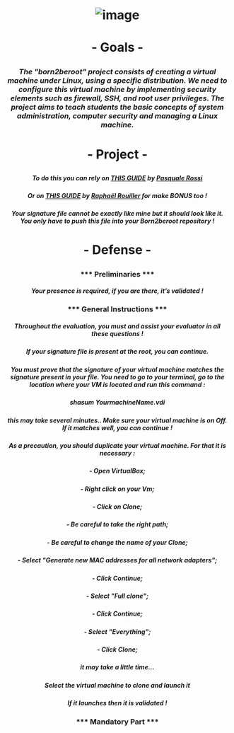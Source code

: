 # <p align="center"> ![image](https://github.com/ChrstphrChevalier/42Lausanne/assets/146819291/46094f41-2de6-452c-9984-ae60a0b4982d) </p>

# <p align="center"> - Goals - </p>

### <p align="center"> *The "born2beroot" project consists of creating a virtual machine under Linux, using a specific distribution. We need to configure this virtual machine by implementing security elements such as firewall, SSH, and root user privileges. The project aims to teach students the basic concepts of system administration, computer security and managing a Linux machine.* </p>

# <p align="center"> - Project - </p>

##### <p align="center"> *To do this you can rely on* [THIS GUIDE](https://github.com/pasqualerossi/Born2BeRoot-Guide) *by* [Pasquale Rossi](https://github.com/pasqualerossi/) </p>

##### <p align="center"> *Or on* [THIS GUIDE](https://github.com/rphlr/42-born2beroot) *by* [Raphaël Rouiller](https://github.com/rphlr) *for make* **BONUS** *too* ! </p>

##### <p align="center"> *Your signature file cannot be exactly like mine but it should look like it. You only have to push this file into your Born2beroot repository !* </p>

# <p align="center"> - Defense - </p>

### <p align="center"> *** Preliminaries *** </p>

##### <p align="center"> *Your presence is required, if you are there, it’s validated !* </p>

### <p align="center"> *** General Instructions *** </p>

##### <p align="center"> *Throughout the evaluation, you must and assist your evaluator in all these questions !* </p>

##### <p align="center"> *If your signature file is present at the root, you can continue.* </p>

##### <p align="center"> *You must prove that the signature of your virtual machine matches the signature present in your file. You need to go to your terminal, go to the location where your VM is located and run this command :* </p>

##### <p align="center"> **shasum *YourmachineName*.vdi** </p>

##### <p align="center"> *this may take several minutes.. Make sure your virtual machine is on Off. If it matches well, you can continue !* </p>

##### <p align="center"> *As a precaution, you should duplicate your virtual machine. For that it is necessary :* </p>

##### <p align="center"> - Open VirtualBox; </p>
##### <p align="center"> - Right click on your Vm; </p>
##### <p align="center"> - Click on Clone; </p>
##### <p align="center"> - Be careful to take the right path; </p>
##### <p align="center"> - Be careful to change the name of your Clone; </p>
##### <p align="center"> - Select "Generate new MAC addresses for all network adapters"; </p>
##### <p align="center"> - Click Continue; </p>
##### <p align="center"> - Select "Full clone"; </p>
##### <p align="center"> - Click Continue; </p>
##### <p align="center"> - Select "Everything"; </p>
##### <p align="center"> - Click Clone; </p>

##### <p align="center"> *it may take a little time...* </p>

##### <p align="center"> *Select the virtual machine to clone and launch it* </p>

##### <p align="center"> *If it launches then it is validated !* </p>

### <p align="center"> *** Mandatory Part *** </p>

